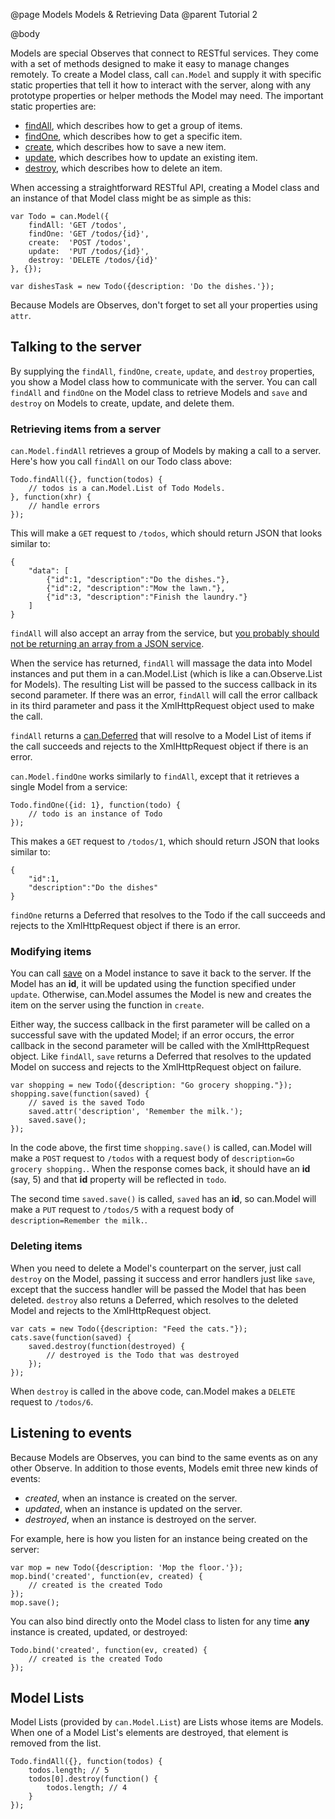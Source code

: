 @page Models Models & Retrieving Data
@parent Tutorial 2

@body

Models are special Observes that connect to RESTful services. They come with a
set of methods designed to make it easy to manage changes remotely. To create
a Model class, call `can.Model` and supply it with specific static properties
that tell it how to interact with the server, along with any prototype
properties or helper methods the Model may need. The important static
properties are:

- [findAll](../docs/can.Model.findAll.html), which describes how to get a group of
items.
- [findOne](../docs/can.Model.findOne.html), which describes how to get a specific
item.
- [create](../docs/can.Model.create.html), which describes how to save a new item.
- [update](../docs/can.Model.update.html), which describes how to update an
existing item.
- [destroy](../docs/can.Model.destroy.html), which describes how to delete an item.

When accessing a straightforward RESTful API, creating a Model class and an
instance of that Model class might be as simple as this:

```
var Todo = can.Model({
	findAll: 'GET /todos',
	findOne: 'GET /todos/{id}',
	create:  'POST /todos',
	update:  'PUT /todos/{id}',
	destroy: 'DELETE /todos/{id}'
}, {});

var dishesTask = new Todo({description: 'Do the dishes.'});
```

Because Models are Observes, don't forget to set all your properties using `attr`.

## Talking to the server

By supplying the `findAll`, `findOne`, `create`, `update`, and `destroy`
properties, you show a Model class how to communicate with the server. You can
call `findAll` and `findOne` on the Model class to retrieve Models and `save`
and `destroy` on Models to create, update, and delete them.

### Retrieving items from a server

`can.Model.findAll` retrieves a group of Models by making a call to a server.
Here's how you call `findAll` on our Todo class above:

```
Todo.findAll({}, function(todos) {
	// todos is a can.Model.List of Todo Models.
}, function(xhr) {
	// handle errors
});
```

This will make a `GET` request to `/todos`, which should return JSON that looks
similar to:

```
{
	"data": [
		{"id":1, "description":"Do the dishes."},
		{"id":2, "description":"Mow the lawn."},
		{"id":3, "description":"Finish the laundry."}
	]
}
```

`findAll` will also accept an array from the service, but [you probably should not be returning an array from a JSON service](http://haacked.com/archive/2008/11/20/anatomy-of-a-subtle-json-vulnerability.aspx).

When the service has returned, `findAll` will massage the data into Model
instances and put them in a can.Model.List (which is like a can.Observe.List
for Models). The resulting List will be passed to the success callback in its
second parameter. If there was an error, `findAll` will call the error
callback in its third parameter and pass it the XmlHttpRequest object used to
make the call.

`findAll` returns a [can.Deferred](../docs/can.Deferred.html) that will resolve to a Model
List of items if the call succeeds and rejects to the XmlHttpRequest object if
there is an error.

`can.Model.findOne` works similarly to `findAll`, except that it retrieves a
single Model from a service:

```
Todo.findOne({id: 1}, function(todo) {
	// todo is an instance of Todo
});
```

This makes a `GET` request to `/todos/1`, which should return JSON that looks
similar to:

```
{
	"id":1,
	"description":"Do the dishes"
}
```

`findOne` returns a Deferred that resolves to the Todo if the call succeeds and
rejects to the XmlHttpRequest object if there is an error.

### Modifying items

You can call [save](../docs/can.Model.prototype.save.html) on a Model instance to save it
back to the server. If the Model has an __id__, it will be updated using the
function specified under `update`. Otherwise, can.Model assumes the Model is new
and creates the item on the server using the function in `create`.

Either way, the success callback in the first parameter will be called on a
successful save with the updated Model; if an error occurs, the error callback
in the second parameter will be called with the XmlHttpRequest object. Like
`findAll`, `save` returns a Deferred that resolves to the updated Model on
success and rejects to the XmlHttpRequest object on failure.

```
var shopping = new Todo({description: "Go grocery shopping."});
shopping.save(function(saved) {
	// saved is the saved Todo
	saved.attr('description', 'Remember the milk.');
	saved.save();
});
```

In the code above, the first time `shopping.save()` is called, can.Model will
make a `POST` request to `/todos` with a request body of `description=Go
grocery shopping.`. When the response comes back, it should have an __id__
(say, 5) and that __id__ property will be reflected in `todo`.

The second time `saved.save()` is called, `saved` has an __id__, so can.Model
will make a `PUT` request to `/todos/5` with a request body of
`description=Remember the milk.`.

### Deleting items

When you need to delete a Model's counterpart on the server, just call `destroy`
on the Model, passing it success and error handlers just like `save`, except
that the success handler will be passed the Model that has been deleted.
`destroy` also retuns a Deferred, which resolves to the deleted Model and
rejects to the XmlHttpRequest object.

```
var cats = new Todo({description: "Feed the cats."});
cats.save(function(saved) {
	saved.destroy(function(destroyed) {
		// destroyed is the Todo that was destroyed
	});
});
```

When `destroy` is called in the above code, can.Model makes a `DELETE` request
to `/todos/6`.

## Listening to events

Because Models are Observes, you can bind to the same events as on any other
Observe. In addition to those events, Models emit three new kinds of events:

- _created_, when an instance is created on the server.
- _updated_, when an instance is updated on the server.
- _destroyed_, when an instance is destroyed on the server.

For example, here is how you listen for an instance being created on the server:

```
var mop = new Todo({description: 'Mop the floor.'});
mop.bind('created', function(ev, created) {
	// created is the created Todo
});
mop.save();
```

You can also bind directly onto the Model class to listen for any time __any__
instance is created, updated, or destroyed:

```
Todo.bind('created', function(ev, created) {
	// created is the created Todo
});
```

## Model Lists
Model Lists (provided by `can.Model.List`) are Lists whose items are Models.
When one of a Model List's elements are destroyed, that element is removed from
the list.

```
Todo.findAll({}, function(todos) {
	todos.length; // 5
	todos[0].destroy(function() {
		todos.length; // 4
	}
});
```
